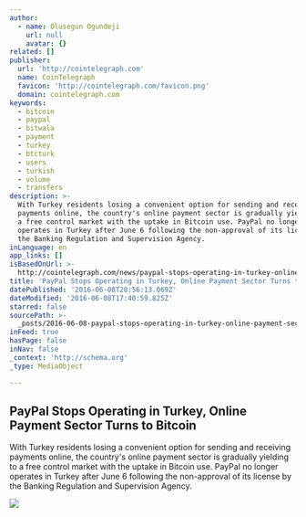 ```yaml
---
author:
  - name: Olusegun Ogundeji
    url: null
    avatar: {}
related: []
publisher:
  url: 'http://cointelegraph.com'
  name: CoinTelegraph
  favicon: 'http://cointelegraph.com/favicon.png'
  domain: cointelegraph.com
keywords:
  - bitcoin
  - paypal
  - bitwala
  - payment
  - turkey
  - btcturk
  - users
  - turkish
  - volume
  - transfers
description: >-
  With Turkey residents losing a convenient option for sending and receiving
  payments online, the country's online payment sector is gradually yielding to
  a free control market with the uptake in Bitcoin use. PayPal no longer
  operates in Turkey after June 6 following the non-approval of its license by
  the Banking Regulation and Supervision Agency.
inLanguage: en
app_links: []
isBasedOnUrl: >-
  http://cointelegraph.com/news/paypal-stops-operating-in-turkey-online-payment-sector-turns-to-bitcoin
title: 'PayPal Stops Operating in Turkey, Online Payment Sector Turns to Bitcoin'
datePublished: '2016-06-08T20:56:13.069Z'
dateModified: '2016-06-08T17:40:59.825Z'
starred: false
sourcePath: >-
  _posts/2016-06-08-paypal-stops-operating-in-turkey-online-payment-sector-turn.md
inFeed: true
hasPage: false
inNav: false
_context: 'http://schema.org'
_type: MediaObject

---
```

<article style=""><h1>PayPal Stops Operating in Turkey, Online Payment Sector Turns to Bitcoin</h1><p>With Turkey residents losing a convenient option for sending and receiving payments online, the country's online payment sector is gradually yielding to a free control market with the uptake in Bitcoin use. PayPal no longer operates in Turkey after June 6 following the non-approval of its license by the Banking Regulation and Supervision Agency.</p><img src="http://cointelegraph.com/images/725_aHR0cDovL2NvaW50ZWxlZ3JhcGguY29tL3N0b3JhZ2UvdXBsb2Fkcy92aWV3Lzk4YTQ5ZWVjNjkwYWY3OWJmMDkxMzU3YWE2NjJlODJlLnBuZw==.jpg" /></article>